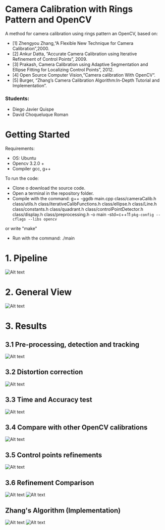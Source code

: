# Camera Calibration with Rings Pattern and  OpenCV
A method for camera calibration using rings pattern an OpenCV, based on:
- [1] Zhengyou Zhang,“A Flexible New Technique for Camera Calibration”,2000.
- [2] Ankur Datta, “Accurate Camera Calibration using Iterative Refinement of Control Points”, 2009.
- [3] Prakash, Camera Calibration using Adaptive Segmentation and Ellipse Fitting for Localizing Control Points”, 2012.
- [4] Open Source Computer Vision,“Camera calibration With OpenCV“.
- [5] Burger, “Zhang’s Camera Calibration Algorithm:In-Depth Tutorial and Implementation“.


### Students: 
- Diego Javier Quispe 
- David Choqueluque Roman


# Getting Started
Requirements:
- OS: Ubuntu
- Opencv 3.2.0 +
- Compiler gcc, g++

To run the code:

- Clone o download the source code.
- Open a terminal in the repository folder.
- Compile with the command:
g++ -ggdb main.cpp class/cameraCalib.h class/utils.h class/iterativeCalibFunctions.h class/ellipse.h class/Line.h class/constants.h class/quadrant.h class/controlPointDetector.h class/display.h class/preprocessing.h -o main -std=c++11 `pkg-config --cflags --libs opencv`

or write "make"
- Run with the command:
./main

# 1. Pipeline
![Alt text](https://github.com/davidGCR/CalibradorCamara/blob/master/results/images/pipeline_calibrador.png?raw=true "Title")

# 2. General View
![Alt text](https://github.com/davidGCR/CalibradorCamara/blob/master/results/images/GeneralPicture.png?raw=true "Title")

# 3. Results
## 3.1 Pre-processing, detection and tracking
![Alt text](https://github.com/davidGCR/CalibradorCamara/blob/master/results/images/pre-detect-track.png?raw=true "Title")

## 3.2 Distortion correction
![Alt text](https://github.com/davidGCR/CalibradorCamara/blob/master/results/images/undistord_remap.png?raw=true "Title")

## 3.3 Time and Accuracy test
![Alt text](https://github.com/davidGCR/CalibradorCamara/blob/master/results/images/time-acc.png?raw=true "Title")

## 3.4 Compare with other  OpenCV calibrations
![Alt text](https://github.com/davidGCR/CalibradorCamara/blob/master/results/images/c1-c2-accuracy.png?raw=true "Title")

## 3.5 Control points refinements
![Alt text](https://github.com/davidGCR/CalibradorCamara/blob/master/results/images/refinement.png?raw=true "Title")

## 3.6 Refinement Comparison
![Alt text](https://github.com/davidGCR/CalibradorCamara/blob/master/results/images/refinement-plot-c1.png?raw=true "Title")
![Alt text](https://github.com/davidGCR/CalibradorCamara/blob/master/results/images/refinement-plot-c2.png?raw=true "Title")

## Zhang's Algorithm (Implementation)
![Alt text](https://github.com/davidGCR/CalibradorCamara/blob/master/results/images/zhang-c1.png?raw=true "Title")
![Alt text](https://github.com/davidGCR/CalibradorCamara/blob/master/results/images/zhang-c2.png?raw=true "Title")

